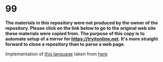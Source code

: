 # 99

**The materials in this repository were not produced by the owner of the repository. Please click on the link below to go to the original web site these materials were copied from. The purpose of this copy is to automate setup of a mirror for https://tryitonline.net. It's more straight forward to clone a repository than to parse a web page.**

Implementation of [this language](https://esolangs.org/wiki/99) taken from [here](http://codegolf.stackexchange.com/a/47764/20416)
